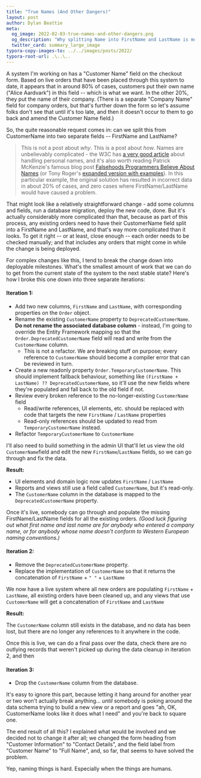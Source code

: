 ```yaml
---
title: "True Names (And Other Dangers)"
layout: post
author: Dylan Beattie
meta:
  og_image: 2022-02-03-true-names-and-other-dangers.png
  og_description: "Why splitting Name into FirstName and LastName is more complicated than you think"
  twitter_card: summary_large_image
typora-copy-images-to: ../../images/posts/2022/
typora-root-url: .\..\..
---
```


A system I'm working on has a "Customer Name" field on the checkout form. Based on live orders that have been placed through this system to date, it appears that in around 80% of cases, customers put their own name ("Alice Aardvark") in this field -- which is what we want. In the other 20%, they put the name of their company. (There is a separate "Company Name" field for company orders, but that's further down the form so let's assume folks don't see that until it's too late, and then it doesn't occur to them to go back and amend the Customer Name field.)

So, the quite reasonable request comes in: can we split this from CustomerName into two separate fields -- FirstName and LastName? 

> This is not a post about *why*. This is a post about *how*. Names are unbelievably complicated - the W3C has [a very good article](https://www.w3.org/International/questions/qa-personal-names) about handling personal names, and it's also worth reading Patrick McKenzie's famous blog post [Falsehoods Programmers Believe About Names](http://www.kalzumeus.com/2010/06/17/falsehoods-programmers-believe-about-names) (or Tony Roger's [expanded version with examples](https://shinesolutions.com/2018/01/08/falsehoods-programmers-believe-about-names-with-examples/)). In this particular example, the original solution has resulted in incorrect data in about 20% of cases, and zero cases where FirstName/LastName would have caused a problem.

That might look like a relatively straightforward change - add some columns and fields, run a database migration, deploy the new code, done. But it's actually considerably more complicated than that, because as part of this process, any existing orders need to have their CustomerName field split into a FirstName and LastName, and that's way more complicated than it looks. To get it right -- or at least, close enough -- each order needs to be checked manually; and that includes any orders that might come in while the change is being deployed.

For complex changes like this, I tend to break the change down into deployable milestones. What's the smallest amount of work that we can do to get from the current state of the system to the next stable state? Here's how I broke this one down into three separate iterations:

#### **Iteration 1:**

* Add two new columns, `FirstName` and `LastName`, with corresponding properties on the `Order` object.
* Rename the existing `CustomerName` property to `DeprecatedCustomerName`. **Do not rename the associated database column** - instead, I'm going to override the Entity Framework mapping so that the `Order.DeprecatedCustomerName` field will read and write from the `CustomerName` column. 
  * This is not a refactor. We are breaking stuff on purpose; every reference to `CustomerName` should become a compiler error that can be reviewed in turn.
* Create a new readonly property `Order.TemporaryCustomerName`. This should implement fallback behaviour, something like `(FirstName + LastName) ?? DeprecatedCustomerName`, so it'll use the new fields where they're populated and fall back to the old field if not.
* Review every broken reference to the no-longer-existing `CustomerName` field
  * Read/write references, UI elements, etc. should be replaced with code that targets the new `FirstName` / `LastName` properties
  * Read-only references should be updated to read from `TemporaryCustomerName` instead.
* Refactor `TemporaryCustomerName` to `CustomerName`

I'll also need to build something in the admin UI that'll let us view the old `CustomerName`field and edit the new `FirstName`/`LastName` fields, so we can go through and fix the data.

**Result:**

* UI elements and domain logic now updates `FirstName` / `LastName`
* Reports and views still use a field called `CustomerName`, but it's read-only.
* The `CustomerName` column in the database is mapped to the `DeprecatedCustomerName` property.

Once it's live, somebody can go through and populate the missing FirstName/LastName fields for all the existing orders. *(Good luck figuring out what first name and last name are for anybody who entered a company name, or for anybody whose name doesn't conform to Western European naming conventions.)*

#### **Iteration 2:**

* Remove the `DeprecatedCustomerName` property. 
* Replace the implementation of `CustomerName` so that it returns the concatenation of `FirstName` + `" "` + `LastName`

We now have a live system where all new orders are populating `FirstName` + `LastName`, all existing orders have been cleaned up, and any views that use `CustomerName` will get a concatenation of `FirstName` and `LastName`

**Result:**

The `CustomerName` column still exists in the database, and no data has been lost, but there are no longer any references to it anywhere in the code.

Once this is live, we can do a final pass over the data, check there are no outlying records that weren't picked up during the data cleanup in iteration 2, and then 

#### Iteration 3:

* Drop the `CustomerName` column from the database.

It's easy to ignore this part, because letting it hang around for another year or two won't actually break anything... *until* somebody is poking around the data schema trying to build a new view or a report and goes "ah, OK, CustomerName looks like it does what I need" and you're back to square one. 

The end result of all this? I explained what would be involved and we decided not to change it after all; we changed the form heading from "Customer Information" to "Contact Details", and the field label from "Customer Name" to "Full Name", and, so far, that seems to have solved the problem.

Yep, naming things is hard. Especially when the things are humans.





